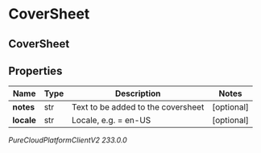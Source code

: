 # CoverSheet

## CoverSheet

## Properties

|Name | Type | Description | Notes|
|------------ | ------------- | ------------- | -------------|
| **notes** | str | Text to be added to the coversheet | [optional] |
| **locale** | str | Locale, e.g. &#x3D; en-US | [optional] |



_PureCloudPlatformClientV2 233.0.0_

